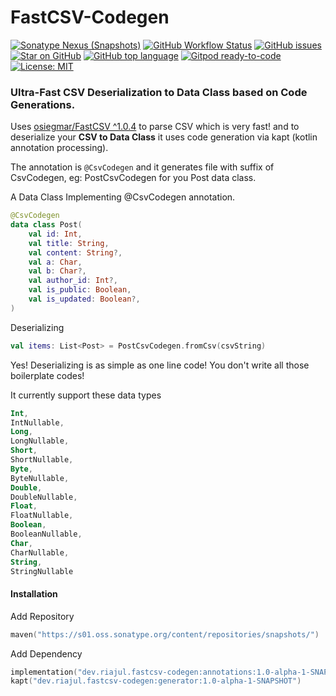 # FastCSV-Codegen
[![Sonatype Nexus (Snapshots)](https://img.shields.io/nexus/s/dev.riajul.fastcsv-codegen/annotations?server=https%3A%2F%2Fs01.oss.sonatype.org)](https://s01.oss.sonatype.org/#nexus-search;gav~dev.riajul.fastcsv-codegen~~~~)
[![GitHub Workflow Status](https://img.shields.io/github/workflow/status/iamriajul/fastcsv-codegen/tests)](https://github.com/iamriajul/fastcsv-codegen/actions)
[![GitHub issues](https://img.shields.io/github/issues/iamriajul/fastcsv-codegen)][tracker]
[![Star on GitHub](https://img.shields.io/github/stars/iamriajul/fastcsv-codegen.svg?style=flat&logo=github&colorB=deeppink&label=stars)][repo]
[![GitHub top language](https://img.shields.io/github/languages/top/iamriajul/fastcsv-codegen)][repo]
[![Gitpod ready-to-code](https://img.shields.io/badge/Gitpod-ready--to--code-blue?logo=gitpod)](https://gitpod.io/#https://github.com/iamriajul/fastcsv-codegen)
[![License: MIT](https://img.shields.io/badge/license-MIT-purple.svg)](https://github.com/iamriajul/fastcsv-codegen/blob/master/LICENSE)
### Ultra-Fast CSV Deserialization to Data Class based on Code Generations.

[repo]: https://github.com/iamriajul/adhan-dart
[tracker]: https://github.com/iamriajul/adhan-dart/issues

Uses [osiegmar/FastCSV ^1.0.4](https://github.com/osiegmar/FastCSV) to parse CSV which is very fast! and to deserialize your **CSV to Data Class** it uses code generation via kapt (kotlin annotation processing).

The annotation is `@CsvCodegen` and it generates file with suffix of CsvCodegen, eg: PostCsvCodegen for you Post data class.

A Data Class Implementing @CsvCodegen annotation.
```kotlin
@CsvCodegen
data class Post(
    val id: Int,
    val title: String,
    val content: String?,
    val a: Char,
    val b: Char?,
    val author_id: Int?,
    val is_public: Boolean,
    val is_updated: Boolean?,
)
```
Deserializing
```kotlin
val items: List<Post> = PostCsvCodegen.fromCsv(csvString)
```
Yes! Deserializing is as simple as one line code! You don't write all those boilerplate codes!

It currently support these data types
```kotlin
Int,
IntNullable,
Long,
LongNullable,
Short,
ShortNullable,
Byte,
ByteNullable,
Double,
DoubleNullable,
Float,
FloatNullable,
Boolean,
BooleanNullable,
Char,
CharNullable,
String,
StringNullable
```

#### Installation
Add Repository
```kotlin
maven("https://s01.oss.sonatype.org/content/repositories/snapshots/")
```
Add Dependency
```kotlin
implementation("dev.riajul.fastcsv-codegen:annotations:1.0-alpha-1-SNAPSHOT")
kapt("dev.riajul.fastcsv-codegen:generator:1.0-alpha-1-SNAPSHOT")
```
